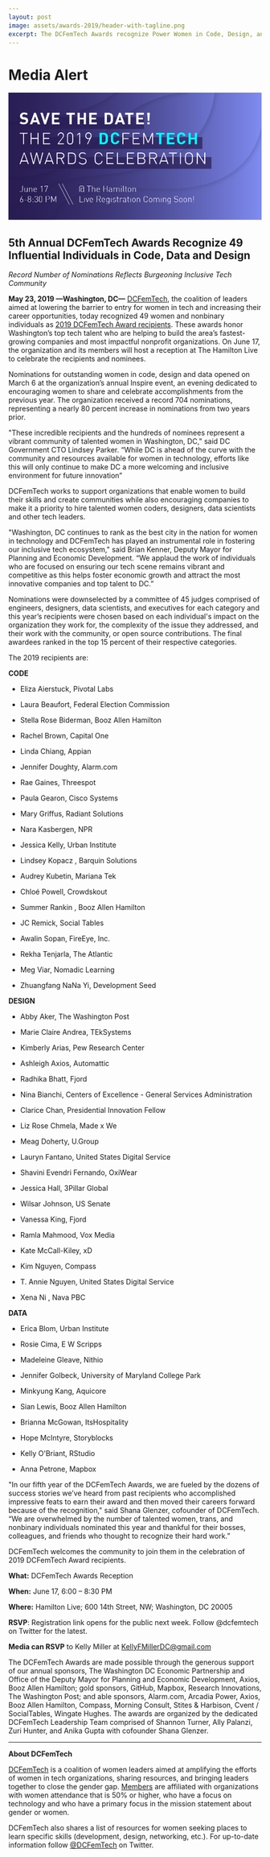 ```yaml
---
layout: post
image: assets/awards-2019/header-with-tagline.png
excerpt: The DCFemTech Awards recognize Power Women in Code, Design, and Data based in the Washington, DC region.
---
```

<h1><span class="main-headline">Media Alert</span></h1>

![](/assets/awards-2019/dcft19.jpg)
 
<h2>5th Annual DCFemTech Awards Recognize 49 Influential Individuals in Code, Data and Design</h2>

_Record Number of Nominations Reflects Burgeoning Inclusive Tech Community_

**May 23, 2019 —Washington, DC—** [DCFemTech](/), the coalition of leaders aimed at lowering the barrier to entry for women in tech and increasing their career opportunities, today recognized 49 women and nonbinary individuals as [2019 DCFemTech Award recipients](/awards). These awards honor Washington’s top tech talent who are helping to build the area’s fastest-growing companies and most impactful nonprofit organizations. On June 17, the organization and its members will host a reception at The Hamilton Live to celebrate the recipients and nominees.

Nominations for outstanding women in code, design and data opened on March 6 at the organization’s annual Inspire event, an evening dedicated to encouraging women to share and celebrate accomplishments from the previous year. The organization received a record 704 nominations, representing a nearly 80 percent increase in nominations from two years prior.

"These incredible recipients and the hundreds of nominees represent a vibrant community of talented women in Washington, DC," said DC Government CTO Lindsey Parker. “While DC is ahead of the curve with the community and resources available for women in technology, efforts like this will only continue to make DC a more welcoming and inclusive environment for future innovation”

DCFemTech works to support organizations that enable women to build their skills and create communities while also encouraging companies to make it a priority to hire talented women coders, designers, data scientists and other tech leaders.

"Washington, DC continues to rank as the best city in the nation for women in technology and DCFemTech has played an instrumental role in fostering our inclusive tech ecosystem," said Brian Kenner, Deputy Mayor for Planning and Economic Development. “We applaud the work of individuals who are focused on ensuring our tech scene remains vibrant and competitive as this helps foster economic growth and attract the most innovative companies and top talent to DC.”

Nominations were downselected by a committee of 45 judges comprised of engineers, designers, data scientists, and executives for each category and this year’s recipients were chosen based on each individual's impact on the organization they work for, the complexity of the issue they addressed, and their work with the community, or open source contributions. The final awardees ranked in the top 15 percent of their respective categories.

The 2019 recipients are:

**CODE**

* Eliza Aierstuck, Pivotal Labs

* Laura Beaufort, Federal Election Commission

* Stella Rose Biderman, Booz Allen Hamilton

* Rachel Brown, Capital One

* Linda Chiang, Appian

* Jennifer Doughty, Alarm.com

* Rae Gaines, Threespot

* Paula Gearon, Cisco Systems

* Mary Griffus, Radiant Solutions

* Nara Kasbergen, NPR

* Jessica Kelly, Urban Institute

* Lindsey Kopacz	, Barquin Solutions

* Audrey Kubetin, Mariana Tek

* Chloé Powell, Crowdskout

* Summer Rankin	, Booz Allen Hamilton

* JC Remick, Social Tables

* Awalin Sopan, FireEye, Inc.

* Rekha Tenjarla, The Atlantic

* Meg Viar, Nomadic Learning

* Zhuangfang NaNa Yi, Development Seed

**DESIGN**

* Abby Aker, The Washington Post

* Marie Claire Andrea, TEkSystems

* Kimberly Arias, Pew Research Center

* Ashleigh Axios, Automattic

* Radhika Bhatt, Fjord

* Nina Bianchi, Centers of Excellence - General Services Administration

* Clarice Chan, Presidential Innovation Fellow

* Liz Rose Chmela, Made x We

* Meag Doherty, U.Group

* Lauryn Fantano, United States Digital Service

* Shavini Evendri Fernando, OxiWear

* Jessica Hall, 3Pillar Global

* Wilsar Johnson, US Senate

* Vanessa King, Fjord

* Ramla Mahmood, Vox Media

* Kate McCall-Kiley, xD

* Kim Nguyen, Compass

* T. Annie Nguyen, United States Digital Service

* Xena Ni	, Nava PBC

**DATA**

* Erica Blom, Urban Institute

* Rosie Cima, E W Scripps

* Madeleine Gleave, Nithio

* Jennifer Golbeck, University of Maryland College Park

* Minkyung Kang, Aquicore

* Sian Lewis, Booz Allen Hamilton

* Brianna McGowan, ItsHospitality

* Hope McIntyre, Storyblocks

* Kelly O'Briant, RStudio

* Anna Petrone, Mapbox

 

"In our fifth year of the DCFemTech Awards, we are fueled by the dozens of success stories we’ve heard from past recipients who accomplished impressive feats to earn their award and then moved their careers forward because of the recognition," said Shana Glenzer, cofounder of DCFemTech. “We are overwhelmed by the number of talented women, trans, and nonbinary individuals nominated this year and thankful for their bosses, colleagues, and friends who thought to recognize their hard work.”

DCFemTech welcomes the community to join them in the celebration of 2019 DCFemTech Award recipients.

**What:** DCFemTech Awards Reception

**When:** June 17, 6:00 – 8:30 PM

**Where:** Hamilton Live; 600 14th Street, NW; Washington, DC 20005

**RSVP**: Registration link opens for the public next week. Follow @dcfemtech on Twitter for the latest.

**Media can RSVP** to Kelly Miller at KellyFMillerDC@gmail.com

The DCFemTech Awards are made possible through the generous support of our annual sponsors, The Washington DC Economic Partnership and Office of the Deputy Mayor for Planning and Economic Development, Axios, Booz Allen Hamilton; gold sponsors, GitHub, Mapbox, Research Innovations, The Washington Post; and able sponsors, Alarm.com, Arcadia Power, Axios, Booz Allen Hamilton, Compass, Morning Consult, Stites & Harbison, Cvent / SocialTables, Wingate Hughes. The awards are organized by the dedicated DCFemTech Leadership Team comprised of Shannon Turner, Ally Palanzi, Zuri Hunter, and Anika Gupta with cofounder Shana Glenzer.

 ** **

**About DCFemTech**

[DCFemTech](/) is a coalition of women leaders aimed at amplifying the efforts of women in tech organizations, sharing resources, and bringing leaders together to close the gender gap. [Members](/members) are affiliated with organizations with women attendance that is 50% or higher, who have a focus on technology and who have a primary focus in the mission statement about gender or women.

DCFemTech also shares a list of resources for women seeking places to learn specific skills (development, design, networking, etc.). For up-to-date information follow [@DCFemTech](http://www.twitter.com/dcfemtech) on Twitter.